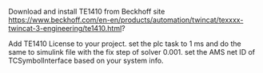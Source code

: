 Download and install TE1410 from Beckhoff site https://www.beckhoff.com/en-en/products/automation/twincat/texxxx-twincat-3-engineering/te1410.html?

Add TE1410 License to your project.
set the plc task to 1 ms and do the same to simulink file with the fix step of solver 0.001.
set the AMS net ID of TCSymbolInterface based on your system info.        
